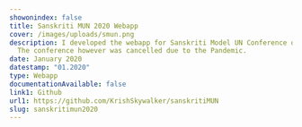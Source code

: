 ```yaml
---
showonindex: false
title: Sanskriti MUN 2020 Webapp
cover: /images/uploads/smun.png
description: I developed the webapp for Sanskriti Model UN Conference of 2020.
  The conference however was cancelled due to the Pandemic.
date: January 2020
datestamp: "01.2020"
type: Webapp
documentationAvailable: false
link1: Github
url1: https://github.com/KrishSkywalker/sanskritiMUN
slug: sanskritimun2020
---
```

